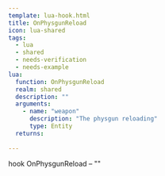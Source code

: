 ```yaml
---
template: lua-hook.html
title: OnPhysgunReload
icon: lua-shared
tags:
  - lua
  - shared
  - needs-verification
  - needs-example
lua:
  function: OnPhysgunReload
  realm: shared
  description: ""
  arguments:
    - name: "weapon"
      description: "The physgun reloading"
      type: Entity
  returns:
    
---
```


<div class="lua__search__keywords">
hook OnPhysgunReload &#x2013; ""
</div>
